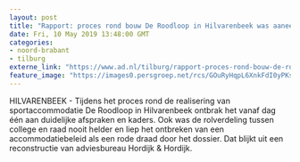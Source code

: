 ```yaml
---
layout: post
title: "Rapport: proces rond bouw De Roodloop in Hilvarenbeek was aaneenschakeling van fouten"
date: Fri, 10 May 2019 13:48:00 GMT
categories: 
- noord-brabant 
- tilburg 
externe_link: "https://www.ad.nl/tilburg/rapport-proces-rond-bouw-de-roodloop-in-hilvarenbeek-was-aaneenschakeling-van-fouten~aaf8b5b2/"
feature_image: "https://images0.persgroep.net/rcs/GOuRyHqpL6XnkFdI0yPKs-Zz234/diocontent/135032080/_fitwidth/400/?appId=21791a8992982cd8da851550a453bd7f&quality=0.7"
---
```


HILVARENBEEK - Tijdens het proces rond de realisering van sportaccommodatie De Roodloop in Hilvarenbeek ontbrak het vanaf dag één aan duidelijke afspraken en kaders. Ook was de rolverdeling tussen college en raad nooit helder en liep het ontbreken van een accommodatiebeleid als een rode draad door het dossier. Dat blijkt uit een reconstructie van adviesbureau Hordijk & Hordijk.
